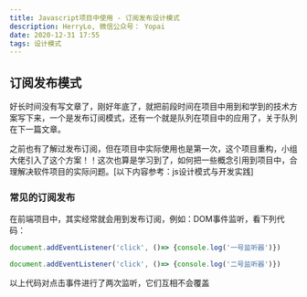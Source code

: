 ```yaml
---
title: Javascript项目中使用 - 订阅发布设计模式
description: HerryLo, 微信公众号： Yopai
date: 2020-12-31 17:55
tags: 设计模式
---
```


## 订阅发布模式

好长时间没有写文章了，刚好年底了，就把前段时间在项目中用到和学到的技术方案写下来，一个是发布订阅模式，还有一个就是队列在项目中的应用了，关于队列在下一篇文章。

之前也有了解过发布订阅，但在项目中实际使用也是第一次，这个项目重构，小组大佬引入了这个方案！！这次也算是学习到了，如何把一些概念引用到项目中，合理解决软件项目的实际问题。[以下内容参考：js设计模式与开发实践]

### 常见的订阅发布

在前端项目中，其实经常就会用到发布订阅，例如：DOM事件监听，看下列代码：

```javascript
document.addEventListener('click', ()=> {console.log('一号监听器')})

document.addEventListener('click', ()=> {console.log('二号监听器')})
```
以上代码对点击事件进行了两次监听，它们互相不会覆盖
